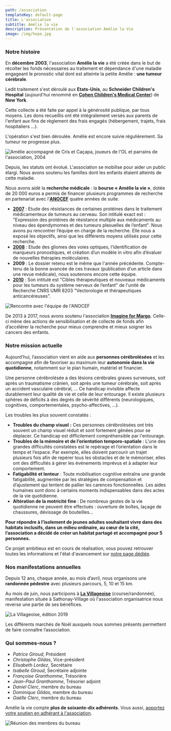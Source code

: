 ```yaml
---
path: /association
templateKey: default-page
title: L'association
subtitle: Amélie la vie
description: Présentation de l'association Amélie la Vie
image: /img/hope.jpg
---
```

### Notre histoire

En **décembre 2003**, l'association **Amélie la vie** a été créée dans le but de récolter les fonds nécessaires au traitement et dépendance d'une maladie engageant le pronostic vital dont est atteinte la petite Amélie : **une tumeur cérébrale**.

Ledit traitement s'est déroulé aux **Etats-Unis**, au **Schneider Children's Hospital** (aujourd'hui renommé en **[Cohen Children's Medical Center](https://childrenshospital.northwell.edu/)**) de **New York**.

Cette collecte a été faite par appel à la générosité publique, par tous moyens. Les dons recueillis ont été intégralement versés aux parents de l'enfant aux fins de règlement des frais engagés (hébergement, trajets, frais hospitaliers ...).

L'opération s'est bien déroulée. Amélie est encore suivie régulièrement. Sa tumeur ne progresse plus.

![Amélie accompagné de Cris et Caçapa, joueurs de l'OL et parrains de l'association, 2004](/img/amelieparrains.jpg)

Depuis, les statuts ont évolué. L'association se mobilise pour aider un public élargi. Nous avons soutenu les familles dont les enfants étaient atteints de cette maladie.

Nous avons aidé la **recherche médicale** : la **bourse « Amélie la vie »**, dotée de 20 000 euros a permis de financer plusieurs programmes de recherche en partenariat avec l’**[ANOCEF](https://www.anocef.org/)** quatre années de suite.

* **[2007](/assets/subvention_2007.pdf)** : Etude des résistances de certaines protéines dans le traitement médicamenteux de tumeurs au cerveau. Son intitulé exact est : "Expression des protéines de résistance multiple aux médicaments au niveau des épendymomes et des tumeurs plexuelles de l’enfant". Nous avons pu rencontrer l’équipe en charge de la recherche. Elle nous a exposé les objectifs, ainsi que les différents moyens utilisés pour cette recherche.
* **[2008](/assets/subvention_2008_2009.pdf)** : Etude des gliomes des voies optiques, l’identification de marqueurs pronostiques, et création d’un modèle in vitro afin d’évaluer de nouvelles thérapies moléculaires.
* **2009** : Le dossier retenu est le même que l'année précédente. Compte-tenu de la bonne avancée de ces travaux (publication d'un article dans une revue médicale), nous soutenons encore cette équipe.
* **[2010](/assets/subvention_2010.pdf)** : Son intitulé est "Cibles thérapeutiques et nouveaux médicaments pour les tumeurs du système nerveux de l’enfant" de l'unité de Recherche CNRS UMR 8203 "Vectorologie et thérapeutiques anticancéreuses".

![Rencontre avec l'équipe de l'ANOCEF](/img/anocef_rencontre.jpg)

De 2013 à 2017, nous avons soutenu l'association **[Imagine for Margo](https://imagineformargo.org/)**. Celle-ci mène des actions de sensibilisation et de collecte de fonds afin d’accélérer la recherche pour mieux comprendre et mieux soigner les cancers des enfants.

### Notre mission actuelle

Aujourd'hui, l’association vient en aide aux **personnes cérébrolésées** et les accompagne afin de favoriser au maximum leur **autonomie dans la vie quotidienne**, notamment sur le plan humain, matériel et financier.

Une personne cérébrolésée a des lésions cérébrales graves survenues, soit après un traumatisme crânien, soit après une tumeur cérébrale, soit après un accident vasculaire cérébral, ... Ce handicap invisible affecte durablement leur qualité de vie et celle de leur entourage. Il existe plusieurs sphères de déficits à des degrés de sévérité différents (neurologiques, cognitives, comportementales, psycho-affectives, ...).

Les troubles les plus souvent constatés :

* **Troubles du champ visuel** **:** Ces personnes cérébrolésées ont très souvent un champ visuel réduit et sont fortement gênées pour se déplacer. Ce handicap est difficilement compréhensible par l'entourage.
* **Troubles de la mémoire et de l’orientation temporo-spatiale** : L’une des grandes difficultés constatées est le repérage et l’orientation dans le temps et l’espace. Par exemple, elles doivent parcourir un trajet plusieurs fois afin de repérer tous les obstacles et de le mémoriser, elles ont des difficultés à gérer les événements imprévus et à adapter leur comportement.
* **Fatigabilité et lenteur** : Toute mobilisation cognitive entraîne une grande fatigabilité, augmentée par les stratégies de compensation et d’ajustement qui tentent de pallier les carences fonctionnelles. Les aides humaines sont donc à certains moments indispensables dans des actes de la vie quotidienne.
* **Altération de la motricité fine** : De nombreux gestes de la vie quotidienne ne peuvent être effectués : ouverture de boîtes, laçage de chaussures, dévissage de bouteilles…

**Pour répondre à l’isolement de jeunes adultes souhaitant vivre dans des habitats inclusifs, dans un milieu ordinaire, au cœur de la cité, l’association a décidé de créer un habitat partagé et accompagné pour 5 personnes.**

Ce projet ambitieux est en cours de réalisation, vous pouvez retrouver toutes les informations et l'état d'avancement sur [notre page dédiée](/habitat-partage).

### Nos manifestations annuelles

Depuis 12 ans, chaque année, au mois d’avril, nous organisons une **randonnée pédestre** avec plusieurs parcours, 5, 10 et 15 km.

Au mois de juin, nous participons à **[La Villageoise](https://www.villageoise.net/)** (course/randonnée), manifestation située à Sathonay-Village où l'association organisatrice nous reverse une partie de ses bénéfices.

![La Villageoise, édition 2019](/img/la_villageoise.jpg)

Les différents marchés de Noël auxquels nous sommes présents permettent de faire connaître l’association.

### Qui sommes-nous ?

* *Patrice Giroud*, Président
* *Christophe Gildas*, Vice-président
* *Elisabeth Lordez*, Secrétaire
* *Isabelle Giroud*, Secrétaire adjointe
* *Françoise Granthomme*, Trésorière
* *Jean-Paul Granthomme*, Trésorier adjoint
* *Daniel Clerc*, membre du bureau
* *Dominique Gildas*, membre du bureau
* *Gaëlle Clerc*, membre du bureau

Amélie la vie compte **plus de soixante-dix adhérents**. Vous aussi, [apportez votre soutien en adhérant à l'association](/nous-soutenir).

![Réunion des membres du bureau](/img/reunion-de-bureau-750x500.jpg)